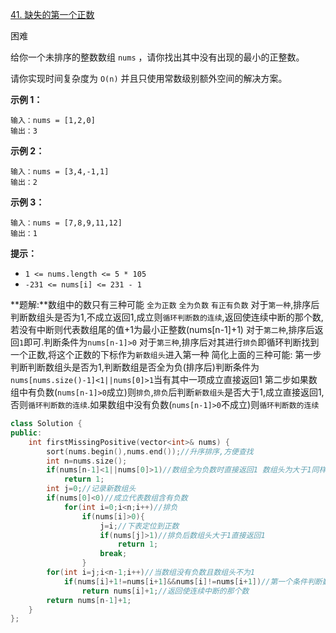 [41. 缺失的第一个正数](https://leetcode.cn/problems/first-missing-positive/)

困难

给你一个未排序的整数数组 `nums` ，请你找出其中没有出现的最小的正整数。

请你实现时间复杂度为 `O(n)` 并且只使用常数级别额外空间的解决方案。

 

**示例 1：**

```
输入：nums = [1,2,0]
输出：3
```

**示例 2：**

```
输入：nums = [3,4,-1,1]
输出：2
```

**示例 3：**

```
输入：nums = [7,8,9,11,12]
输出：1
```

 

**提示：**

- `1 <= nums.length <= 5 * 105`
- `-231 <= nums[i] <= 231 - 1`

**题解:**数组中的数只有三种可能 `全为正数` `全为负数` `有正有负数`
对于`第一种`,排序后判断数组头是否为1,不成立返回1,成立则`循环判断数的连续`,返回使连续中断的那个数,若没有中断则代表数组尾的值+1为最小正整数(nums[n-1]+1)
对于`第二种`,排序后返回`1`即可.判断条件为`nums[n-1]>0`
对于`第三种`,排序后对其进行`排负`即循环判断找到一个正数,将这个正数的下标作为`新数组头`进入第一种
简化上面的三种可能:
第一步判断判断数组头是否为1,判断数组是否全为负(排序后)判断条件为`nums[nums.size()-1]<1||nums[0]>1`当有其中一项成立直接返回1
第二步如果数组中有负数(`nums[n-1]>0`成立)则`排负`,`排负`后判断`新数组头`是否大于1,成立直接返回1,否则`循环判断数的连续`.如果数组中没有负数(`nums[n-1]>0`不成立)则`循环判断数的连续`

```c++
class Solution {
public:
	int firstMissingPositive(vector<int>& nums) {
		sort(nums.begin(),nums.end());//升序排序,方便查找
		int n=nums.size();
		if(nums[n-1]<1||nums[0]>1)//数组全为负数时直接返回1 数组头为大于1同样返回1
			return 1;
		int j=0;//记录新数组头
		if(nums[0]<0)//成立代表数组含有负数
			for(int i=0;i<n;i++)//排负
				if(nums[i]>0){
					j=i;//下表定位到正数
					if(nums[j]>1)//排负后数组头大于1直接返回1
						return 1;
					break;
				}
		for(int i=j;i<n-1;i++)//当数组没有负数且数组头不为1
			if(nums[i]+1!=nums[i+1]&&nums[i]!=nums[i+1])//第一个条件判断数组是否连续 第二个条件判断两个数的重复 重复不会中断连续
				return nums[i]+1;//返回使连续中断的那个数
		return nums[n-1]+1;
	}
};
```

